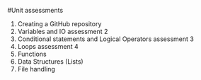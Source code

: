 #Unit assessments
1. Creating a GitHub repository
2. Variables and IO assessment 2
3. Conditional statements and Logical Operators assessment 3
4. Loops assessment 4
5.  Functions
6. Data Structures (Lists)
7. File handling 
